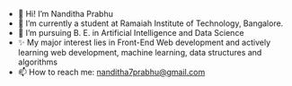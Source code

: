 - 👋 Hi! I’m Nanditha Prabhu
- 🌱 I’m currently a student at Ramaiah Institute of Technology, Bangalore.
- 👀 I’m pursuing B. E. in Artificial Intelligence and Data Science
- ✨ My major interest lies in Front-End Web development and actively learning web development, machine learning, data structures and algorithms
- 📫 How to reach me: nanditha7prabhu@gmail.com

<!---
Nanditha-Prabhu/Nanditha-Prabhu is a ✨ special ✨ repository because its `README.md` (this file) appears on your GitHub profile.
You can click the Preview link to take a look at your changes.
--->
